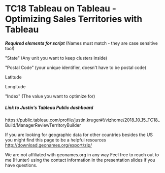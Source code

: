 # TC18 Tableau on Tableau - Optimizing Sales Territories with Tableau

***Required elements for script***
(Names must match - they are case sensitive too!)

"State" (Any unit you want to keep clusters inside)

"Postal Code" (your unique identifier, doesn't have to be postal code)

Latitude

Longitude

"Index" (The value you want to optimize for)

<h5>Link to Justin's Tableau Public dashboard</h5>
https://public.tableau.com/profile/justin.kruger#!/vizhome/2018_10_15_TC18_Build/ManagerReviewTerritoryBuilder

If you are looking for geographic data for other countries besides the US you might find this page to be a helpful resources
http://download.geonames.org/export/zip/

We are not affiliated with geonames.org in any way
Feel free to reach out to me (Hunter) using the contact information in the presentation slides if you have questions.


